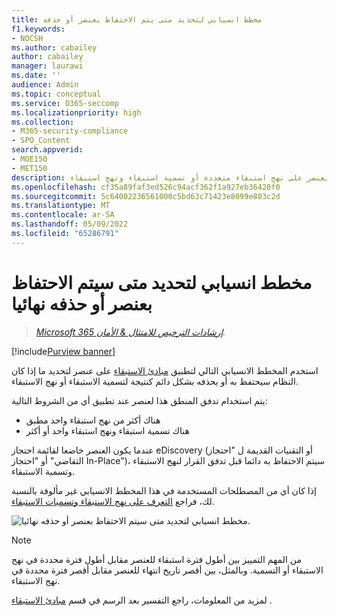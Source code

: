 ```yaml
---
title: مخطط انسيابي لتحديد متى يتم الاحتفاظ بعنصر أو حذفه
f1.keywords:
- NOCSH
ms.author: cabailey
author: cabailey
manager: laurawi
ms.date: ''
audience: Admin
ms.topic: conceptual
ms.service: O365-seccomp
ms.localizationpriority: high
ms.collection:
- M365-security-compliance
- SPO_Content
search.appverid:
- MOE150
- MET150
description: استخدام مخطط انسيابي لتحديد النتيجة عندما يحتوي العنصر على نهج استبقاء متعددة أو تسمية استبقاء ونهج استبقاء
ms.openlocfilehash: cf35a89faf3ed526c94acf362f1a927eb36420f0
ms.sourcegitcommit: 5c64002236561000c5bd63c71423e8099e803c2d
ms.translationtype: MT
ms.contentlocale: ar-SA
ms.lasthandoff: 05/09/2022
ms.locfileid: "65286791"
---
```

# <a name="flowchart-to-determine-when-an-item-will-be-retained-or-permanently-deleted"></a>مخطط انسيابي لتحديد متى سيتم الاحتفاظ بعنصر أو حذفه نهائيا

>*[Microsoft 365 إرشادات الترخيص للامتثال & الأمان](/office365/servicedescriptions/microsoft-365-service-descriptions/microsoft-365-tenantlevel-services-licensing-guidance/microsoft-365-security-compliance-licensing-guidance).*

[!include[Purview banner](../includes/purview-rebrand-banner.md)]

استخدم المخطط الانسيابي التالي لتطبيق [مبادئ الاستبقاء](retention.md#the-principles-of-retention-or-what-takes-precedence) على عنصر لتحديد ما إذا كان النظام سيحتفظ به أو يحذفه بشكل دائم كنتيجة لتسمية الاستبقاء أو نهج الاستبقاء.

يتم استخدام تدفق المنطق هذا لعنصر عند تطبيق أي من الشروط التالية:

- هناك أكثر من نهج استبقاء واحد مطبق
- هناك تسمية استبقاء ونهج استبقاء واحد أو أكثر

عندما يكون العنصر خاضعا لقائمة احتجاز eDiscovery (أو التقنيات القديمة ل "احتجاز التقاضي" أو "احتجاز In-Place")، سيتم الاحتفاظ به دائما قبل تدفق القرار لنهج الاستبقاء وتسمية الاستبقاء.

إذا كان أي من المصطلحات المستخدمة في هذا المخطط الانسيابي غير مألوفة بالنسبة لك، فراجع [التعرف على نهج الاستبقاء وتسميات الاستبقاء](retention.md).


   ![مخطط انسيابي لتحديد متى سيتم الاحتفاظ بعنصر أو حذفه نهائيا.](../media/retention-flowchart.svg)

> [!NOTE]
> من المهم التمييز بين أطول فترة استبقاء للعنصر مقابل أطول فترة محددة في نهج الاستبقاء أو التسمية. وبالمثل، بين أقصر تاريخ انتهاء للعنصر مقابل أقصر فترة محددة في نهج الاستبقاء.
> 
> لمزيد من المعلومات، راجع التفسير بعد الرسم في قسم [مبادئ الاستبقاء](retention.md#the-principles-of-retention-or-what-takes-precedence) .
